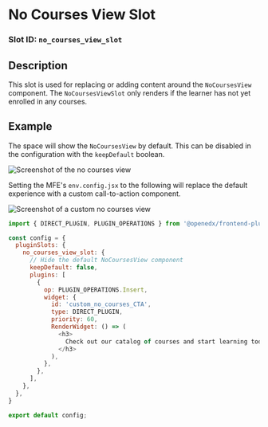 # No Courses View Slot

### Slot ID: `no_courses_view_slot`

## Description

This slot is used for replacing or adding content around the `NoCoursesView` component. The `NoCoursesViewSlot` only renders if the learner has not yet enrolled in any courses.

## Example

The space will show the `NoCoursesView` by default. This can be disabled in the configuration with the `keepDefault` boolean.

![Screenshot of the no courses view](./images/no_courses_view_slot.png)

Setting the MFE's `env.config.jsx` to the following will replace the default experience with a custom call-to-action component.

![Screenshot of a custom no courses view](./images/readme_custom_no_courses_view.png)

```js
import { DIRECT_PLUGIN, PLUGIN_OPERATIONS } from '@openedx/frontend-plugin-framework';

const config = {
  pluginSlots: {
    no_courses_view_slot: {
      // Hide the default NoCoursesView component
      keepDefault: false,
      plugins: [
        {
          op: PLUGIN_OPERATIONS.Insert,
          widget: {
            id: 'custom_no_courses_CTA',
            type: DIRECT_PLUGIN,
            priority: 60,
            RenderWidget: () => (
              <h3>
                Check out our catalog of courses and start learning today!
              </h3>
            ),
          },
        },
      ],
    },
  },
}

export default config;
```